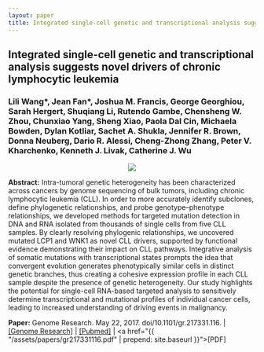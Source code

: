 ```yaml
---
layout: paper
title: Integrated single-cell genetic and transcriptional analysis suggests novel drivers of chronic lymphocytic leukemia
---
```


## Integrated single-cell genetic and transcriptional analysis suggests novel drivers of chronic lymphocytic leukemia

### Lili Wang\*, **Jean Fan\***, Joshua M. Francis, George Georghiou, Sarah Hergert, Shuqiang Li, Rutendo Gambe, Chensheng W. Zhou, Chunxiao Yang, Sheng Xiao, Paola Dal Cin, Michaela Bowden, Dylan Kotliar, Sachet A. Shukla, Jennifer R. Brown, Donna Neuberg, Dario R. Alessi, Cheng-Zhong Zhang, Peter V. Kharchenko, Kenneth J. Livak, Catherine J. Wu

<div align="center"><img class="img-responsive" src="{{ "/assets/papers/gr217331116.png" | prepend: site.baseurl }}"></div>

**Abstract:** Intra-tumoral genetic heterogeneity has been characterized across cancers by genome sequencing of bulk tumors, including chronic lymphocytic leukemia (CLL). In order to more accurately identify subclones, define phylogenetic relationships, and probe genotype–phenotype relationships, we developed methods for targeted mutation detection in DNA and RNA isolated from thousands of single cells from five CLL samples. By clearly resolving phylogenic relationships, we uncovered mutated LCP1 and WNK1 as novel CLL drivers, supported by functional evidence demonstrating their impact on CLL pathways. Integrative analysis of somatic mutations with transcriptional states prompts the idea that convergent evolution generates phenotypically similar cells in distinct genetic branches, thus creating a cohesive expression profile in each CLL sample despite the presence of genetic heterogeneity. Our study highlights the potential for single-cell RNA-based targeted analysis to sensitively determine transcriptional and mutational profiles of individual cancer cells, leading to increased understanding of driving events in malignancy.

**Paper:** Genome Research. May 22, 2017. doi/10.1101/gr.217331.116. | [[Genome Research]](http://www.genome.org/cgi/doi/10.1101/gr.217331.116) |
[[Pubmed]](https://www.ncbi.nlm.nih.gov/pubmed/28679620) |
<a href="{{ "/assets/papers/gr217331116.pdf" | prepend: site.baseurl }}">[PDF]</a>


